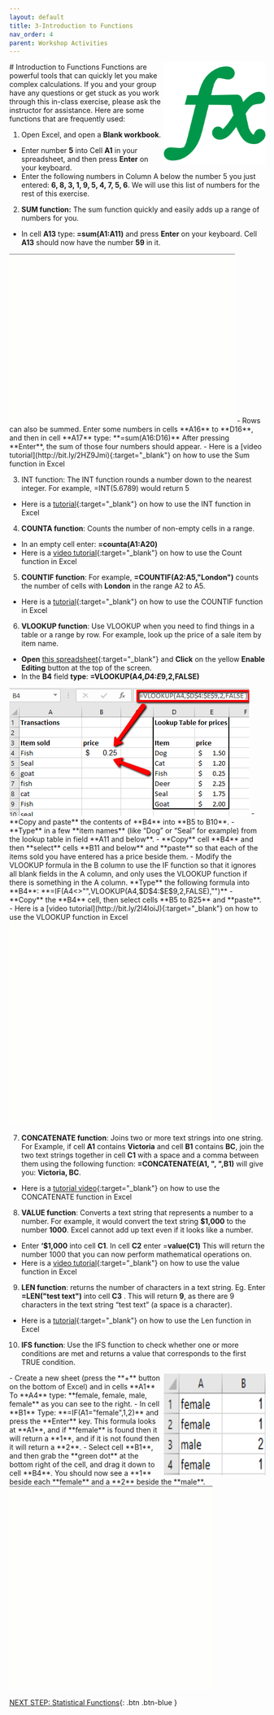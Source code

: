```yaml
---
layout: default
title: 3-Introduction to Functions
nav_order: 4
parent: Workshop Activities
---
```

<img src="images/excel-functions-01.png" style="float:right;width:200px;height:200px;"> 
# Introduction to Functions
Functions are powerful tools that can quickly let you make complex calculations. If you and your group have any questions or get stuck as you work through this in-class exercise, please ask the instructor for assistance.  Here are some functions that are frequently used:

1. Open Excel, and open a **Blank workbook**. 
  - Enter number **5** into Cell **A1** in your spreadsheet, and then press **Enter** on your keyboard.
  - Enter the following numbers in Column A below the number 5 you just entered: **6, 8, 3, 1, 9, 5, 4, 7, 5, 6**.  We will use this list of numbers for the rest of this exercise.

2. **SUM function:** The sum function quickly and easily adds up a range of numbers for you.
  - In cell **A13** type: **=sum(A1:A11)** and press **Enter** on your keyboard. Cell **A13** should now have the number **59** in it.<br>
<img src="images/excel-functions-02.gif" alt="Demonstration of Calculating the Sum.">
  - Rows can also be summed. Enter some numbers in cells **A16** to **D16**, and then in cell **A17** type: **=sum(A16:D16)**  After pressing **Enter**, the sum of those four numbers should appear.
  - Here is a [video tutorial](http://bit.ly/2HZ9Jmi){:target="_blank"} on how to use the Sum function in Excel

3. INT function: The INT function rounds a number down to the nearest integer. For example, =INT(5.6789) would return 5
  - Here is a [tutorial](http://bit.ly/2I2qFIv){:target="_blank"} on how to use the INT function in Excel

4. **COUNTA function**: Counts the number of non-empty cells in a range. 
  - In an empty cell enter: **=counta(A1:A20)**
  - Here is a [video tutorial](https://bit.ly/2Ie37Rh){:target="_blank"} on how to use the Count function in Excel

5. **COUNTIF function**: For example, **=COUNTIF(A2:A5,"London")** counts the number of cells with **London** in the range A2 to A5.
  - Here is a [tutorial](https://bit.ly/2I4IFCh){:target="_blank"} on how to use the COUNTIF function in Excel

6. **VLOOKUP function**: Use VLOOKUP when you need to find things in a table or a range by row. For example, look up the price of a sale item by item name.
  - **Open** [this spreadsheet](https://bit.ly/dsc-vlookup){:target="_blank"} and **Click** on the yellow **Enable Editing** button at the top of the screen.
  - In the **B4** field **type**: **=VLOOKUP(A4,$D$4:$E$9,2,FALSE)**
<img src="images/excel-functions-03.png" alt="Visual of the data from step 6.">
  - **Copy and paste** the contents of **B4** into **B5 to B10**.
  - **Type** in a few **item names** (like “Dog” or “Seal” for example) from the lookup table in field **A11 and below**.
  - **Copy** cell **B4** and then **select** cells **B11 and below** and **paste** so that each of the items sold you have entered has a price beside them.
  - Modify the VLOOKUP formula in the B column to use the IF function so that it ignores all blank fields in the A column, and only uses the VLOOKUP function if there is something in the A column. **Type** the following formula into **B4**: **=IF(A4<>"",VLOOKUP(A4,$D$4:$E$9,2,FALSE),"")**
  - **Copy** the **B4** cell, then select cells **B5 to B25** and **paste**.
  - Here is a [video tutorial](http://bit.ly/2I4IoiJ){:target="_blank"} on how to use the VLOOKUP function in Excel
<img src="images/excel-functions-04.gif" width="400" height="400" alt="Demonstration of modifying the formula.">

7. **CONCATENATE function**: Joins two or more text strings into one string. For Example, if cell **A1** contains **Victoria** and cell **B1** contains **BC**, join the two text strings together in cell **C1** with a space and a comma between them using the following function: **=CONCATENATE(A1, ", ",B1)** will give you: **Victoria, BC**.
  - Here is a [tutorial video](http://bit.ly/2I2qTzl){:target="_blank"} on how to use the CONCATENATE function in Excel

8. **VALUE function**: Converts a text string that represents a number to a number. For example, it would convert the text string **$1,000** to the number **1000**. Excel cannot add up text even if it looks like a number. 
  - Enter **‘$1,000** into cell **C1**. In cell **C2** enter =**value(C1)**   This will return the number 1000 that you can now perform mathematical operations on.
  - Here is a [video tutorial](http://bit.ly/2I0O1OR){:target="_blank"} on how to use the value function in Excel  
 
9. **LEN function**: returns the number of characters in a text string. Eg. Enter **=LEN("test text")** into cell **C3** . This will return **9**, as there are 9 characters in the text string “test text” (a space is a character). 
  - Here is a [tutorial](http://bit.ly/2I0lYiA){:target="_blank"} on how to use the Len function in Excel  

10. **IFS function**: Use the IFS function to check whether one or more conditions are met and returns a value that corresponds to the first TRUE condition.
<img src="images/excel-functions-06.png" style="float:right;width:200px;height:200px;" alt="Representation of Column A and Column B.">
  - Create a new sheet (press the **+** button on the bottom of Excel) and in cells **A1** To **A4** type: **female, female, male, female** as you can see to the right.
  - In cell **B1** Type: **=IF(A1="female",1,2)** and press the **Enter** key. This formula looks at **A1**, and if **female** is found then it will return a **1**, and if it is not found then it will return a **2**.
  - Select cell **B1**, and then grab the **green dot** at the bottom right of the cell, and drag it down to cell **B4**. You should now see a **1** beside each **female** and a **2** beside the **male**.<br>
<img src="images/excel-functions-07.gif" width="400" height="400" alt="Demonstration of Step 10">

[NEXT STEP: Statistical Functions](statistical-functions.html){: .btn .btn-blue }
